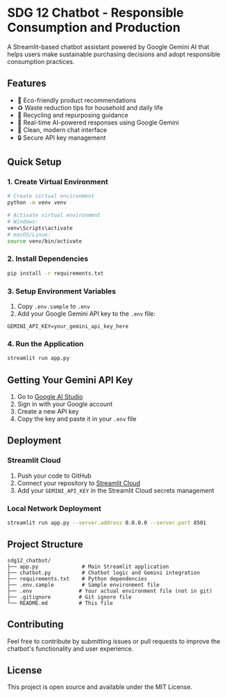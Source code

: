 # SDG 12 Chatbot - Responsible Consumption and Production

A Streamlit-based chatbot assistant powered by Google Gemini AI that helps users make sustainable purchasing decisions and adopt responsible consumption practices.

## Features

- 🌱 Eco-friendly product recommendations
- ♻️ Waste reduction tips for household and daily life
- 🔄 Recycling and repurposing guidance
- 💬 Real-time AI-powered responses using Google Gemini
- 🎨 Clean, modern chat interface
- 🔒 Secure API key management

## Quick Setup

### 1. Create Virtual Environment
```bash
# Create virtual environment
python -m venv venv

# Activate virtual environment
# Windows:
venv\Scripts\activate
# macOS/Linux:
source venv/bin/activate
```

### 2. Install Dependencies
```bash
pip install -r requirements.txt
```

### 3. Setup Environment Variables
1. Copy `.env.sample` to `.env`
2. Add your Google Gemini API key to the `.env` file:
```
GEMINI_API_KEY=your_gemini_api_key_here
```

### 4. Run the Application
```bash
streamlit run app.py
```

## Getting Your Gemini API Key

1. Go to [Google AI Studio](https://makersuite.google.com/app/apikey)
2. Sign in with your Google account
3. Create a new API key
4. Copy the key and paste it in your `.env` file

## Deployment

### Streamlit Cloud
1. Push your code to GitHub
2. Connect your repository to [Streamlit Cloud](https://streamlit.io/cloud)
3. Add your `GEMINI_API_KEY` in the Streamlit Cloud secrets management

### Local Network Deployment
```bash
streamlit run app.py --server.address 0.0.0.0 --server.port 8501
```

## Project Structure
```
sdg12_chatbot/
├── app.py              # Main Streamlit application
├── chatbot.py          # Chatbot logic and Gemini integration
├── requirements.txt    # Python dependencies
├── .env.sample         # Sample environment file
├── .env               # Your actual environment file (not in git)
├── .gitignore         # Git ignore file
└── README.md          # This file
```

## Contributing

Feel free to contribute by submitting issues or pull requests to improve the chatbot's functionality and user experience.

## License

This project is open source and available under the MIT License.
